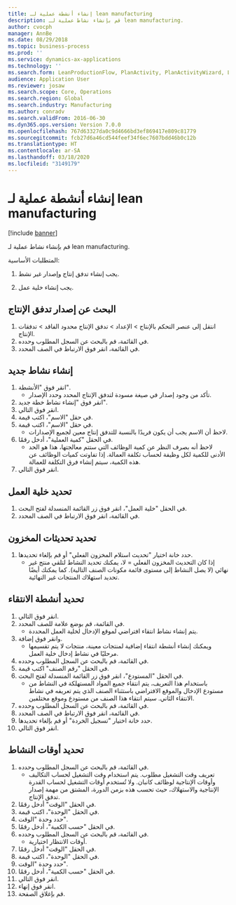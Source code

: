 ```yaml
---
title: إنشاء أنشطة عملية لـ lean manufacturing
description: قم بإنشاء نشاط عملية لـ lean manufacturing.
author: cvocph
manager: AnnBe
ms.date: 08/29/2018
ms.topic: business-process
ms.prod: ''
ms.service: dynamics-ax-applications
ms.technology: ''
ms.search.form: LeanProductionFlow, PlanActivity, PlanActivityWizard, LeanWorkCellLookup, InventLocationIdLookup
audience: Application User
ms.reviewer: josaw
ms.search.scope: Core, Operations
ms.search.region: Global
ms.search.industry: Manufacturing
ms.author: conradv
ms.search.validFrom: 2016-06-30
ms.dyn365.ops.version: Version 7.0.0
ms.openlocfilehash: 767d63327da0c9d4666bd3ef869417e809c81779
ms.sourcegitcommit: fcb27d6a46cd544feef34f6ec7607bdd46b0c12b
ms.translationtype: HT
ms.contentlocale: ar-SA
ms.lasthandoff: 03/18/2020
ms.locfileid: "3149179"
---
```

# <a name="create-process-activities-for-lean-manufacturing"></a>إنشاء أنشطة عملية لـ lean manufacturing

[!include [banner](../../includes/banner.md)]

قم بإنشاء نشاط عملية لـ lean manufacturing. 

المتطلبات الأساسية: 

1. يجب إنشاء تدفق إنتاج وإصدار غير نشط.

2. يجب إنشاء خلية عمل.


## <a name="find-the-production-flow-version"></a>البحث عن إصدار تدفق الإنتاج
1. انتقل إلى عنصر التحكم بالإنتاج > الإعداد > تدفق الإنتاج محدود الفاقد > تدفقات الإنتاج.
2. في القائمة، قم بالبحث عن السجل المطلوب وحدده.
3. في القائمة، انقر فوق الارتباط في الصف المحدد.

## <a name="create-a-new-activity"></a>إنشاء نشاط جديد
1. انقر فوق "الأنشطة".
    * تأكد من وجود إصدار في صيغة مسودة لتدفق الإنتاج المحدد وحدد الإصدار.  
2. انقر فوق "إنشاء نشاط خطة جديد".
3. انقر فوق التالي.
4. في حقل "الاسم"، اكتب قيمة.
5. في حقل "الاسم"، اكتب قيمة.
    * لاحظ أن الاسم يجب أن يكون فريدًا بالنسبة للتدفق إنتاج معين لجميع الإصدارات.  
6. في الحقل "كمية العملية"، أدخل رقمًا.
    * لاحظ أنه بصرف النظر عن كمية الوظائف التي ستتم معالجتها، هذا هو الحد الأدنى للكمية لكل وظيفة لحساب تكلفة العمالة. إذا تفاوتت كميات الوظائف عن هذه الكمية، سيتم إنشاء فرق التكلفة للعمالة.  
7. انقر فوق التالي.

## <a name="select-the-work-cell"></a>تحديد خلية العمل
1. في الحقل "خلية العمل"، انقر فوق زر القائمة المنسدلة لفتح البحث.
2. في القائمة، انقر فوق الارتباط في الصف المحدد.

## <a name="define-the-inventory-updates"></a>تحديد تحديثات المخزون
1. حدد خانة اختيار "تحديث استلام المخزون الفعلي" أو قم بإلغاء تحديدها.
    * إذا كان التحديث المخزون الفعلي = لا، يمكنك تحديد النشاط لتلقي منتج غير نهائي (لا يصل النشاط إلى مستوى قائمة مكونات الصنف التالية).    كما يمكنك أيضًا تحديد استهلاك المنتجات غير النهائية.  

## <a name="define-the-picking-activities"></a>تحديد أنشطة الانتقاء
1. انقر فوق التالي.
2. في القائمة، قم بوضع علامة للصف المحدد.
    * يتم إنشاء نشاط انتقاء افتراضي لموقع الإدخال لخلية العمل المحددة.  
3. وانقر فوق إضافة.
    * ويمكنك إنشاء أنشطة انتقاء إضافية لمنتجات معينة، منتجات لا يتم تقسيمها مرحليًا في نشاط إدخال خلية العمل.  
4. في القائمة، قم بالبحث عن السجل المطلوب وحدده.
5. في الحقل "رقم الصنف" اكتب قيمة.
6. في الحقل "المستودع"، انقر فوق زر القائمة المنسدلة لفتح البحث.
    * باستخدام هذا التعريف، يتم انتقاء جميع المواد المستهلكة في النشاط من مستودع الإدخال والموقع الافتراضي باستثناء الصنف الذي يتم تعريفه في نشاط الانتقاء الثاني. سيتم انتقاء هذا الصنف من مستودع وموقع مختلفين.  
7. في القائمة، قم بالبحث عن السجل المطلوب وحدده.
8. في القائمة، انقر فوق الارتباط في الصف المحدد.
9. حدد خانة اختيار "تسجيل الخردة" أو قم بإلغاء تحديدها.
10. انقر فوق التالي.

## <a name="define-the-activity-times"></a>تحديد أوقات النشاط
1. في القائمة، قم بالبحث عن السجل المطلوب وحدده.
    * تعريف وقت التشغيل مطلوب. يتم استخدام وقت التشغيل لحساب التكاليف وأوقات الإنتاجية لوظائف كانبان. ولا تُستخدم أوقات التشغيل لحساب القدرة الإنتاجية والاستهلاك، حيث تحسب هذه بزمن الدورة، المشتق من مهمة إصدار تدفق الإنتاج.  
2. في الحقل "الوقت" أدخل رقمًا.
3. في الحقل "الوحدة"، اكتب قيمة.
4. حدد وحدة "الوقت".
5. في الحقل "حسب الكمية"، أدخل رقمًا.
6. في القائمة، قم بالبحث عن السجل المطلوب وحدده.
    * أوقات الانتظار اختيارية.  
7. في الحقل "الوقت" أدخل رقمًا.
8. في الحقل "الوحدة"، اكتب قيمة.
9. حدد وحدة "الوقت".
10. في الحقل "حسب الكمية"، أدخل رقمًا.
11. انقر فوق التالي.
12. انقر فوق إنهاء.
13. قم بإغلاق الصفحة.

